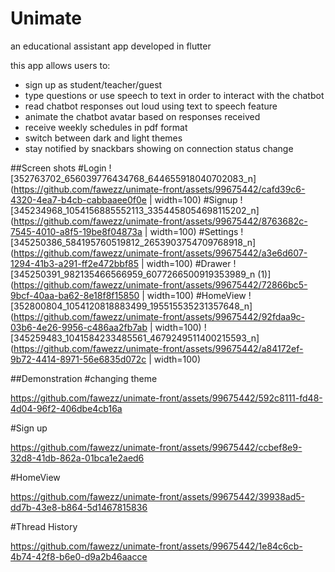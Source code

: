 # Unimate 
an educational assistant app developed in flutter

this app allows users to:
- sign up as student/teacher/guest
- type questions or use speech to text in order to interact with the chatbot
- read chatbot responses out loud using text to speech feature
- animate the chatbot avatar based on responses received 
- receive weekly schedules in pdf format
- switch between dark and light themes
- stay notified by snackbars showing on connection status change

 
##Screen shots
#Login
![352763702_656039776434768_644655918040702083_n](https://github.com/fawezz/unimate-front/assets/99675442/cafd39c6-4320-4ea7-b4cb-cabbaaee0f0e | width=100)
#Signup
![345234968_1054156885552113_3354458054698115202_n](https://github.com/fawezz/unimate-front/assets/99675442/8763682c-7545-4010-a8f5-19be8f04873a | width=100)
#Settings
![345250386_584195760519812_2653903754709768918_n](https://github.com/fawezz/unimate-front/assets/99675442/a3e6d607-1294-41b3-a291-ff2e472bbf85 | width=100)
#Drawer
![345250391_982135466566959_6077266500919353989_n (1)](https://github.com/fawezz/unimate-front/assets/99675442/72866bc5-9bcf-40aa-ba62-8e18f8f15850 | width=100)
#HomeView
![352800804_1054120818883499_195515535231357648_n](https://github.com/fawezz/unimate-front/assets/99675442/92fdaa9c-03b6-4e26-9956-c486aa2fb7ab | width=100)
![345259483_1041584233485561_4679249511400215593_n](https://github.com/fawezz/unimate-front/assets/99675442/a84172ef-9b72-4414-8971-56e6835d072c | width=100)

 
##Demonstration
#changing theme

https://github.com/fawezz/unimate-front/assets/99675442/592c8111-fd48-4d04-96f2-406dbe4cb16a

#Sign up

https://github.com/fawezz/unimate-front/assets/99675442/ccbef8e9-32d8-41db-862a-01bca1e2aed6

#HomeView

https://github.com/fawezz/unimate-front/assets/99675442/39938ad5-dd7b-43e8-b864-5d1467815836

#Thread History

https://github.com/fawezz/unimate-front/assets/99675442/1e84c6cb-4b74-42f8-b6e0-d9a2b46aacce






